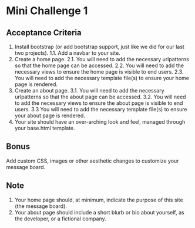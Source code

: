 # Mini Challenge 1

## Acceptance Criteria
1. Install bootstrap (or add bootstrap support, just like we did for our last two projects).
1.1. Add a navbar to your site.
2. Create a home page.
2.1. You will need to add the necessary urlpatterns so that the home page can be accessed.
2.2. You will need to add the necessary views to ensure the home page is visible to end users.
2.3. You will need to add the necessary template file(s) to ensure your home page is rendered.
3. Create an about page.
3.1. You will need to add the necessary urlpatterns so that the about page can be accessed.
3.2. You will need to add the necessary views to ensure the about page is visible to end users.
3.3 You will need to add the necessary template file(s) to ensure your about page is rendered.
4. Your site should have an over-arching look and feel, managed through your base.html template.

## Bonus

Add custom CSS, images or other aesthetic changes to customize your message board.

## Note
1. Your home page should, at minimum, indicate the purpose of this site (the message board).
2. Your about page should include a short blurb or bio about yourself, as the developer, or a fictional company.